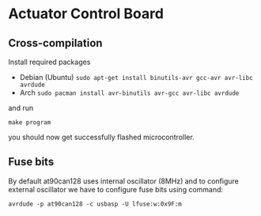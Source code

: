 # Actuator Control Board

## Cross-compilation
Install required packages  
- Debian (Ubuntu) `sudo apt-get install binutils-avr gcc-avr avr-libc avrdude`
- Arch `sudo pacman install avr-binutils avr-gcc avr-libc avrdude`

and run
```
make program
```
you should now get successfully flashed microcontroller.


## Fuse bits
By default at90can128 uses internal oscillator (8MHz) and to configure external 
oscillator we have to configure fuse bits using command:
```
avrdude -p at90can128 -c usbasp -U lfuse:w:0x9F:m
```
